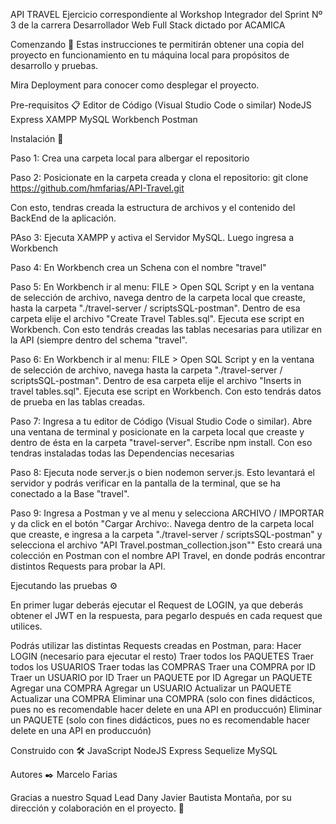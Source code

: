 API TRAVEL
Ejercicio correspondiente al Workshop Integrador del Sprint Nº 3 de la carrera Desarrollador Web Full Stack dictado por ACAMICA 

Comenzando 🚀
Estas instrucciones te permitirán obtener una copia del proyecto en funcionamiento en tu máquina local para propósitos de desarrollo y pruebas.

Mira Deployment para conocer como desplegar el proyecto.

Pre-requisitos 📋
Editor de Código (Visual Studio Code o similar)
NodeJS
Express
XAMPP
MySQL
Workbench
Postman

Instalación 🔧

Paso 1: 
Crea una carpeta local para albergar el repositorio

Paso 2:
Posicionate en la carpeta creada y clona el repositorio:
  git clone https://github.com/hmfarias/API-Travel.git

Con esto, tendras creada la estructura de archivos y el contenido del BackEnd de la aplicación.  

PAso 3:
Ejecuta XAMPP y activa el Servidor MySQL. Luego ingresa a Workbench
    
Paso 4: 
En Workbench crea un Schena con el nombre "travel"

Paso 5: 
En Workbench ir al menu: FILE > Open SQL Script y en la ventana de selección de archivo, navega dentro de la carpeta local que creaste, hasta la carpeta "./travel-server / scriptsSQL-postman". 
Dentro de esa carpeta elije el archivo "Create Travel Tables.sql". 
Ejecuta ese script en Workbench. Con esto tendrás creadas las tablas necesarias para utilizar en la API (siempre dentro del schema "travel".

Paso 6:
En Workbench ir al menu: FILE > Open SQL Script y en la ventana de selección de archivo, navega hasta la carpeta "./travel-server / scriptsSQL-postman". 
Dentro de esa carpeta elije el archivo "Inserts in travel tables.sql". 
Ejecuta ese script en Workbench. Con esto tendrás datos de prueba en las tablas creadas.

Paso 7:
Ingresa a tu editor de Código (Visual Studio Code o similar).
Abre una ventana de terminal y posicionate en la carpeta local que creaste y dentro de ésta en la carpeta "travel-server". 
Escribe npm install. Con eso tendras instaladas todas las Dependencias necesarias

Paso 8:
Ejecuta node server.js o bien nodemon server.js. Esto levantará el servidor y podrás verificar en la pantalla de la terminal, que se ha conectado a la Base "travel".

Paso 9: 
Ingresa a Postman y ve al menu y selecciona ARCHIVO / IMPORTAR y da click en el botón "Cargar Archivo:.
Navega dentro de la carpeta local que creaste, e ingresa a la carpeta "./travel-server / scriptsSQL-postman" y selecciona el archivo "API Travel.postman_collection.json""
Esto creará una colección en Postman con el nombre API Travel, en donde podrás encontrar distintos Requests para probar la API.


Ejecutando las pruebas ⚙️

En primer lugar deberás ejecutar el Request de LOGIN, ya que deberás obtener el JWT en la respuesta, para pegarlo después en cada request que utilices.

Podrás utilizar las distintas Requests creadas en Postman, para:
Hacer LOGIN (necesario para ejecutar el resto)
Traer todos los PAQUETES
Traer todos los USUARIOS
Traer todas las COMPRAS
Traer una COMPRA por ID
Traer un USUARIO por ID
Traer un PAQUETE por ID
Agregar un PAQUETE
Agregar una COMPRA
Agregar un USUARIO
Actualizar un PAQUETE
Actualizar una COMPRA
Eliminar una COMPRA (solo con fines didácticos, pues no es recomendable hacer delete en una API en produccuón)
Eliminar un PAQUETE (solo con fines didácticos, pues no es recomendable hacer delete en una API en produccuón)


Construido con 🛠️
JavaScript
NodeJS
Express
Sequelize
MySQL


Autores ✒️
Marcelo Farias

Gracias a nuestro Squad Lead Dany Javier Bautista Montaña, por su dirección y colaboración en el proyecto. 🎁
